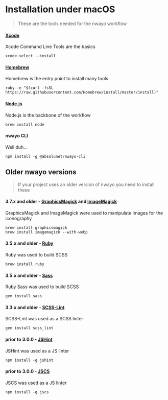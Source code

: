 # Installation under macOS
> These are the tools needed for the nwayo workflow

#### [Xcode](https://developer.apple.com/xcode/)
Xcode Command Line Tools are the basics

```shell
xcode-select --install
```


#### [Homebrew](https://brew.sh)
Homebrew is the entry point to install many tools

```shell
ruby -e "$(curl -fsSL https://raw.githubusercontent.com/Homebrew/install/master/install)"
```


#### [Node.js](https://nodejs.org)
Node.js is the backbone of the workflow

```shell
brew install node
```

#### nwayo CLI
Well duh...

```shell
npm install -g @absolunet/nwayo-cli
```



## Older nwayo versions
> If your project uses an older version of nwayo you need to install these

#### 3.7.x and older - [GraphicsMagick](http://www.graphicsmagick.org) and [ImageMagick](https://www.imagemagick.org)
GraphicsMagick and ImageMagick were used to manipulate images for the iconography

```shell
brew install graphicsmagick
brew install imagemagick --with-webp
```


#### 3.5.x and older - [Ruby](https://www.ruby-lang.org)
Ruby was used to build SCSS

```shell
brew install ruby
```


#### 3.5.x and older - [Sass](https://sass-lang.com)
Ruby Sass was used to build SCSS

```shell
gem install sass
```


#### 3.3.x and older - [SCSS-Lint](https://github.com/causes/scss-lint)
SCSS-Lint was used as a SCSS linter

```shell
gem install scss_lint
```


#### prior to 3.0.0 - [JSHint](http://jshint.com)
JSHint was used as a JS linter

```shell
npm install -g jshint
```

#### prior to 3.0.0 - [JSCS](https://www.npmjs.com/package/jscs)
JSCS was used as a JS linter

```shell
npm install -g jscs
```

